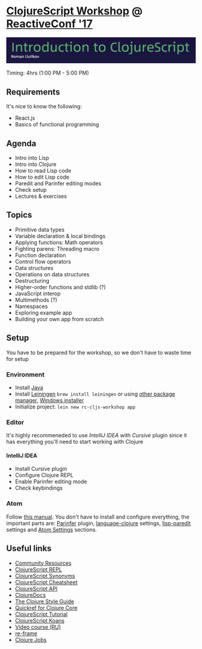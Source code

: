 # [ClojureScript Workshop](https://reactiveconf.com/workshop/introduction-to-clojurescript) @ [ReactiveConf '17](https://reactiveconf.com/2017/)

![](logo.png)

Timing: 4hrs (1:00 PM - 5:00 PM)

## Requirements

It's nice to know the following:

- React.js
- Basics of functional programming

## Agenda

- Intro into Lisp
- Intro into Clojure
- How to read Lisp code
- How to edit Lisp code
- Paredit and Parinfer editing modes
- Check setup
- Lectures & exercises

## Topics

- Primitive data types
- Variable declaration & local bindings
- Applying functions: Math operators
- Fighting parens: Threading macro
- Function declaration
- Control flow operators
- Data structures
- Operations on data structures
- Destructuring
- Higher-order functions and stdlib (?)
- JavaScript interop
- Multimethods (?)
- Namespaces
- Exploring example app
- Building your own app from scratch

## Setup

You have to be prepared for the workshop, so we don't have to waste time for setup

### Environment

- Install [Java](http://www.oracle.com/technetwork/java/javase/downloads/jdk8-downloads-2133151.html)
- Install [Leiningen](https://leiningen.org/) `brew install leiningen` or using [other package manager](https://github.com/technomancy/leiningen/wiki/Packaging), [Windows installer](https://djpowell.github.io/leiningen-win-installer/)
- Initialize project: `lein new rc-cljs-workshop app`

### Editor

It's highly recommeneded to use _IntelliJ IDEA_ with _Cursive_ plugin since it has everything you'll need to start working with Clojure

#### IntelliJ IDEA

- Install Cursive plugin
- Configure Clojure REPL
- Enable Parinfer editing mode
- Check keybindings

### Atom

Follow [this manual](https://gist.github.com/jasongilman/d1f70507bed021b48625). You don't have to install and configure everything, the important parts are: [Parinfer](https://github.com/oakmac/atom-parinfer) plugin, [language-clojure](https://gist.github.com/jasongilman/d1f70507bed021b48625#language-clojure) settings, [lisp-paredit](https://gist.github.com/jasongilman/d1f70507bed021b48625#lisp-paredit) settings and [Atom Settings](https://gist.github.com/jasongilman/d1f70507bed021b48625#atom-settings) sections.

## Useful links

- [Community Resources](http://clojure.org/community/resources)
- [ClojureScript REPL](http://jaredforsyth.com/reepl/)
- [ClojureScript Synonyms](https://kanaka.github.io/clojurescript/web/synonym.html)
- [ClojureScript Cheatsheet](http://cljs.info/cheatsheet/)
- [ClojureScript API](http://cljs.github.io/api/)
- [ClojureDocs](https://clojuredocs.org/)
- [The Clojure Style Guide](https://github.com/bbatsov/clojure-style-guide)
- [Quickref for Clojure Core](https://clojuredocs.org/quickref)
- [ClojureScript Tutorial](https://www.niwi.nz/cljs-workshop/)
- [ClojureScript Koans](http://clojurescriptkoans.com/)
- [Video course (RU)](https://www.youtube.com/playlist?list=PLHOTezm7WWkmk_NxC51xwnC2YsAut_5vX)
- [re-frame](https://github.com/Day8/re-frame)
- [Clojure Jobs](https://purelyfunctional.tv/resources/clojure-jobs-resources/)
